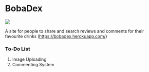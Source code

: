 # BobaDex

<img src="https://i.imgur.com/xbeI2R0.png" />

A site for people to share and search reviews and comments for their favourite drinks (https://bobadex.herokuapp.com/)

### To-Do List
1) Image Uploading
2) Commenting System

